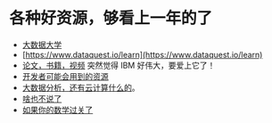 # 各种好资源，够看上一年的了

* [大数据大学](http://bigdatauniversity.com/)
* [https://www.dataquest.io/learn](https://www.dataquest.io/learn)
* [论文，书籍，视频](https://www.ibm.com/developerworks/community/wikis/home?lang=en_US#/wiki/BigInsights) 
  突然觉得 IBM 好伟大，要爱上它了！
* [开发者可能会用到的资源](http://www.ibmbigdatahub.com/developers)
* [大数据分析，还有云计算什么的](https://www.ibm.com/developerworks/)。
* [啥也不说了](http://www.datasciencecentral.com/)
* [如果你的数学过关了](http://cs109.github.io/2015/)

